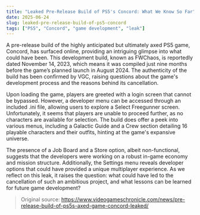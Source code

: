 ```yaml
---
title: "Leaked Pre-Release Build of PS5's Concord: What We Know So Far"
date: 2025-06-24
slug: leaked-pre-release-build-of-ps5-concord
tags: ["PS5", "Concord", "game development", "leak"]
---
```


A pre-release build of the highly anticipated but ultimately axed PS5 game, Concord, has surfaced online, providing an intriguing glimpse into what could have been. This development build, known as FWChaos, is reportedly dated November 14, 2023, which means it was compiled just nine months before the game’s planned launch in August 2024. The authenticity of the build has been confirmed by VGC, raising questions about the game's development process and the reasons behind its cancellation.

Upon loading the game, players are greeted with a login screen that cannot be bypassed. However, a developer menu can be accessed through an included .ini file, allowing users to explore a Select Freegunner screen. Unfortunately, it seems that players are unable to proceed further, as no characters are available for selection. The build does offer a peek into various menus, including a Galactic Guide and a Crew section detailing 16 playable characters and their outfits, hinting at the game's expansive universe.

The presence of a Job Board and a Store option, albeit non-functional, suggests that the developers were working on a robust in-game economy and mission structure. Additionally, the Settings menu reveals developer options that could have provided a unique multiplayer experience. As we reflect on this leak, it raises the question: what could have led to the cancellation of such an ambitious project, and what lessons can be learned for future game development?

> Original source: https://www.videogameschronicle.com/news/pre-release-build-of-ps5s-axed-game-concord-leaked/